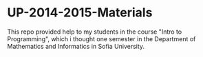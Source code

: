 # UP-2014-2015-Materials

This repo provided help to my students in the course "Intro to Programming",
which i thought one semester in the Department of Mathematics and Informatics in Sofia University.

